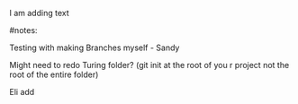I am adding text


#notes:

 Testing with making Branches myself - Sandy

Might need to redo Turing folder? (git init at the root of you r project not the root of the entire folder)

Eli add
